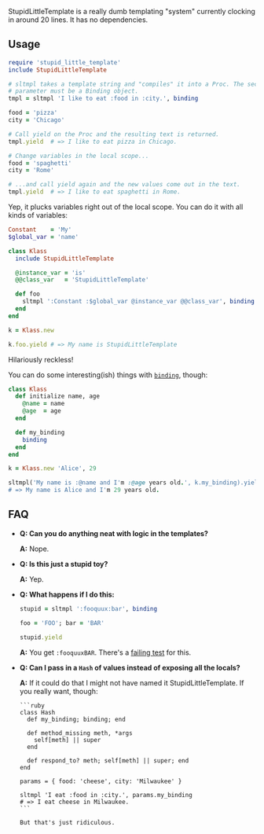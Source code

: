 StupidLittleTemplate is a really dumb templating "system" currently clocking in
around 20 lines. It has no dependencies.

Usage
-----
```ruby
require 'stupid_little_template'
include StupidLittleTemplate

# sltmpl takes a template string and "compiles" it into a Proc. The second
# parameter must be a Binding object.
tmpl = sltmpl 'I like to eat :food in :city.', binding

food = 'pizza'
city = 'Chicago'

# Call yield on the Proc and the resulting text is returned.
tmpl.yield  # => I like to eat pizza in Chicago.

# Change variables in the local scope...
food = 'spaghetti'
city = 'Rome'

# ...and call yield again and the new values come out in the text.
tmpl.yield  # => I like to eat spaghetti in Rome.
```

Yep, it plucks variables right out of the local scope. You can do it with all
kinds of variables:

```ruby
Constant    = 'My'
$global_var = 'name'

class Klass
  include StupidLittleTemplate

  @instance_var = 'is'
  @@class_var   = 'StupidLittleTemplate'

  def foo
    sltmpl ':Constant :$global_var @instance_var @@class_var', binding
  end
end

k = Klass.new

k.foo.yield # => My name is StupidLittleTemplate
```

Hilariously reckless!

You can do some interesting(ish) things with [`binding`][1], though:

```ruby
class Klass
  def initialize name, age
    @name = name
    @age  = age
  end

  def my_binding
    binding
  end
end

k = Klass.new 'Alice', 29

sltmpl('My name is :@name and I'm :@age years old.', k.my_binding).yield
# => My name is Alice and I'm 29 years old.
```

[1]: http://www.ruby-doc.org/core/classes/Kernel.html#M001448

FAQ
---

* **Q: Can you do anything neat with logic in the templates?**

    **A:** Nope.


* **Q: Is this just a stupid toy?**

    **A:** Yep.

* **Q: What happens if I do this:**

    ```ruby
    stupid = sltmpl ':fooquux:bar', binding

    foo = 'FOO'; bar = 'BAR'

    stupid.yield
    ```

    **A:** You get `:fooquuxBAR`. There's a [failing test] for this.

[failing test]: https://github.com/jrunning/StupidLittleTemplate/blob/master/test/template_test.rb#L64-76


* **Q: Can I pass in a `Hash` of values instead of exposing all the locals?**

    **A:** If it could do that I might not have named it StupidLittleTemplate.
      If you really want, though:

      ```ruby
      class Hash
        def my_binding; binding; end
      
        def method_missing meth, *args
          self[meth] || super
        end
      
        def respond_to? meth; self[meth] || super; end
      end
      
      params = { food: 'cheese', city: 'Milwaukee' }
      
      sltmpl 'I eat :food in :city.', params.my_binding
      # => I eat cheese in Milwaukee.
      ```

      But that's just ridiculous.
